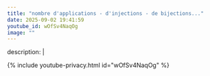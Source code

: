 ```yaml
---
title: "nombre d'applications - d'injections - de bijections..."
date: 2025-09-02 19:41:59 
youtube_id: wOfSv4NaqOg
image: ""
---
```

description: |
  
{% include youtube-privacy.html id="wOfSv4NaqOg" %}
